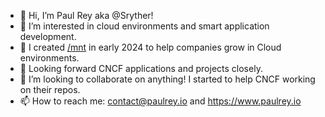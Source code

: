 - 👋 Hi, I’m Paul Rey aka @Sryther!
- 👀 I’m interested in cloud environments and smart application development.
- 🚀 I created [/mnt](https://www.slash-mnt.com) in early 2024 to help companies grow in Cloud environments.
- 🌱 Looking forward CNCF applications and projects closely.
- 💞️ I’m looking to collaborate on anything! I started to help CNCF working on their repos.
- 📫 How to reach me: contact@paulrey.io and https://www.paulrey.io

<!---
Sryther/Sryther is a ✨ special ✨ repository because its `README.md` (this file) appears on your GitHub profile.
You can click the Preview link to take a look at your changes.
--->
